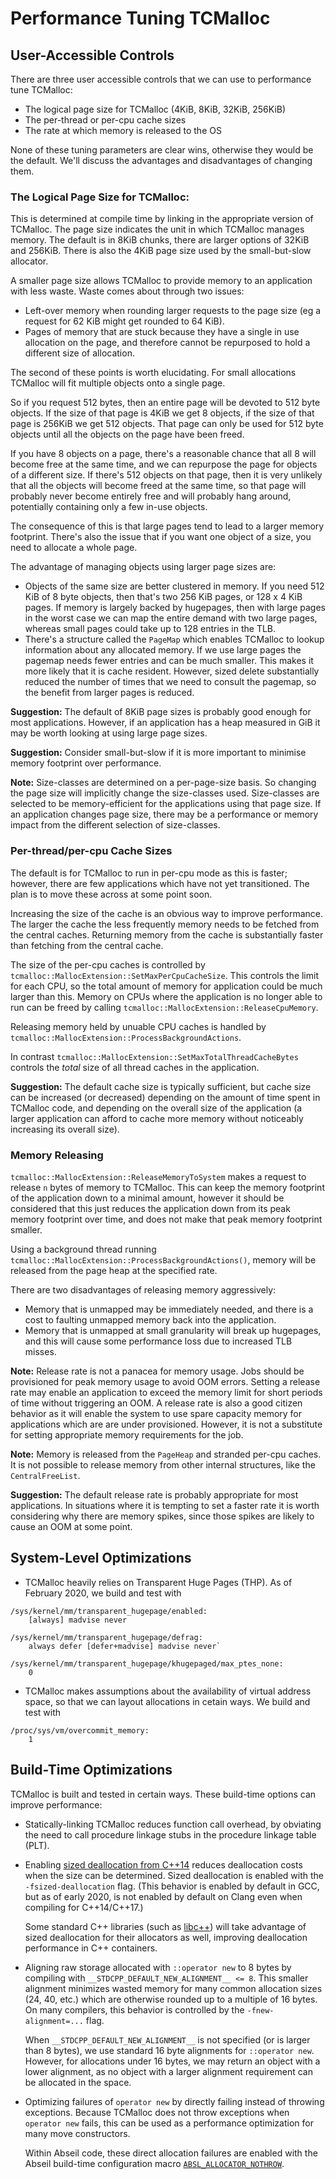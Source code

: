# Performance Tuning TCMalloc

## User-Accessible Controls

There are three user accessible controls that we can use to performance tune
TCMalloc:

*   The logical page size for TCMalloc (4KiB, 8KiB, 32KiB, 256KiB)
*   The per-thread or per-cpu cache sizes
*   The rate at which memory is released to the OS

None of these tuning parameters are clear wins, otherwise they would be the
default. We'll discuss the advantages and disadvantages of changing them.

### The Logical Page Size for TCMalloc:

This is determined at compile time by linking in the appropriate version of
TCMalloc. The page size indicates the unit in which TCMalloc manages memory. The
default is in 8KiB chunks, there are larger options of 32KiB and 256KiB. There
is also the 4KiB page size used by the small-but-slow allocator.

A smaller page size allows TCMalloc to provide memory to an application with
less waste. Waste comes about through two issues:

*   Left-over memory when rounding larger requests to the page size (eg a
    request for 62 KiB might get rounded to 64 KiB).
*   Pages of memory that are stuck because they have a single in use allocation
    on the page, and therefore cannot be repurposed to hold a different size of
    allocation.

The second of these points is worth elucidating. For small allocations TCMalloc
will fit multiple objects onto a single page.

So if you request 512 bytes, then an entire page will be devoted to 512 byte
objects. If the size of that page is 4KiB we get 8 objects, if the size of that
page is 256KiB we get 512 objects. That page can only be used for 512 byte
objects until all the objects on the page have been freed.

If you have 8 objects on a page, there's a reasonable chance that all 8 will
become free at the same time, and we can repurpose the page for objects of a
different size. If there's 512 objects on that page, then it is very unlikely
that all the objects will become freed at the same time, so that page will
probably never become entirely free and will probably hang around, potentially
containing only a few in-use objects.

The consequence of this is that large pages tend to lead to a larger memory
footprint. There's also the issue that if you want one object of a size, you
need to allocate a whole page.

The advantage of managing objects using larger page sizes are:

*   Objects of the same size are better clustered in memory. If you need 512 KiB
    of 8 byte objects, then that's two 256 KiB pages, or 128 x 4 KiB pages. If
    memory is largely backed by hugepages, then with large pages in the worst
    case we can map the entire demand with two large pages, whereas small pages
    could take up to 128 entries in the TLB.
*   There's a structure called the `PageMap` which enables TCMalloc to lookup
    information about any allocated memory. If we use large pages the pagemap
    needs fewer entries and can be much smaller. This makes it more likely that
    it is cache resident. However, sized delete substantially reduced the number
    of times that we need to consult the pagemap, so the benefit from larger
    pages is reduced.

**Suggestion:** The default of 8KiB page sizes is probably good enough for most
applications. However, if an application has a heap measured in GiB it may be
worth looking at using large page sizes.

**Suggestion:** Consider small-but-slow if it is more important to minimise
memory footprint over performance.

**Note:** Size-classes are determined on a per-page-size basis. So changing the
page size will implicitly change the size-classes used. Size-classes are
selected to be memory-efficient for the applications using that page size. If an
application changes page size, there may be a performance or memory impact from
the different selection of size-classes.

### Per-thread/per-cpu Cache Sizes

The default is for TCMalloc to run in per-cpu mode as this is faster; however,
there are few applications which have not yet transitioned. The plan is to move
these across at some point soon.

Increasing the size of the cache is an obvious way to improve performance. The
larger the cache the less frequently memory needs to be fetched from the central
caches. Returning memory from the cache is substantially faster than fetching
from the central cache.

The size of the per-cpu caches is controlled by
`tcmalloc::MallocExtension::SetMaxPerCpuCacheSize`. This controls the limit for
each CPU, so the total amount of memory for application could be much larger
than this. Memory on CPUs where the application is no longer able to run can be
freed by calling `tcmalloc::MallocExtension::ReleaseCpuMemory`.

Releasing memory held by unuable CPU caches is handled by
`tcmalloc::MallocExtension::ProcessBackgroundActions`.

In contrast `tcmalloc::MallocExtension::SetMaxTotalThreadCacheBytes` controls
the _total_ size of all thread caches in the application.

**Suggestion:** The default cache size is typically sufficient, but cache size
can be increased (or decreased) depending on the amount of time spent in
TCMalloc code, and depending on the overall size of the application (a larger
application can afford to cache more memory without noticeably increasing its
overall size).

### Memory Releasing

`tcmalloc::MallocExtension::ReleaseMemoryToSystem` makes a request to release
`n` bytes of memory to TCMalloc. This can keep the memory footprint of the
application down to a minimal amount, however it should be considered that this
just reduces the application down from its peak memory footprint over time, and
does not make that peak memory footprint smaller.

Using a background thread running
`tcmalloc::MallocExtension::ProcessBackgroundActions()`, memory will be released
from the page heap at the specified rate.

There are two disadvantages of releasing memory aggressively:

*   Memory that is unmapped may be immediately needed, and there is a cost to
    faulting unmapped memory back into the application.
*   Memory that is unmapped at small granularity will break up hugepages, and
    this will cause some performance loss due to increased TLB misses.

**Note:** Release rate is not a panacea for memory usage. Jobs should be
provisioned for peak memory usage to avoid OOM errors. Setting a release rate
may enable an application to exceed the memory limit for short periods of
time without triggering an OOM. A release rate is also a good citizen behavior
as it will enable the system to use spare capacity memory for applications
which are are under provisioned. However, it is not a substitute for setting
appropriate memory requirements for the job.

**Note:** Memory is released from the `PageHeap` and stranded per-cpu caches.
It is not possible to release memory from other internal structures, like
the `CentralFreeList`.

**Suggestion:** The default release rate is probably appropriate for most
applications. In situations where it is tempting to set a faster rate it is
worth considering why there are memory spikes, since those spikes are likely to
cause an OOM at some point.

## System-Level Optimizations

*   TCMalloc heavily relies on Transparent Huge Pages (THP).  As of February
    2020, we build and test with

```
/sys/kernel/mm/transparent_hugepage/enabled:
    [always] madvise never

/sys/kernel/mm/transparent_hugepage/defrag:
    always defer [defer+madvise] madvise never`

/sys/kernel/mm/transparent_hugepage/khugepaged/max_ptes_none:
    0
```

*   TCMalloc makes assumptions about the availability of virtual address space,
    so that we can layout allocations in cetain ways.  We build and test with

```
/proc/sys/vm/overcommit_memory:
    1
```

## Build-Time Optimizations

TCMalloc is built and tested in certain ways. These build-time options can
improve performance:

* Statically-linking TCMalloc reduces function call overhead, by obviating the
  need to call procedure linkage stubs in the procedure linkage table (PLT).
* Enabling [sized deallocation from
  C++14](http://www.open-std.org/jtc1/sc22/wg21/docs/papers/2013/n3778.html)
  reduces deallocation costs when the size can be determined. Sized deallocation
  is enabled with the `-fsized-deallocation` flag. (This behavior is enabled by
  default in GCC, but as of early 2020, is not enabled by default on Clang even
  when compiling for C++14/C++17.)

  Some standard C++ libraries (such as
  [libc++](https://reviews.llvm.org/rCXX345214)) will take advantage of sized
  deallocation for their allocators as well, improving deallocation performance
  in C++ containers.
* Aligning raw storage allocated with `::operator new` to 8 bytes by compiling
  with `__STDCPP_DEFAULT_NEW_ALIGNMENT__ <= 8`. This smaller alignment minimizes
  wasted memory for many common allocation sizes (24, 40, etc.) which are
  otherwise rounded up to a multiple of 16 bytes. On many compilers, this
  behavior is controlled by the `-fnew-alignment=...` flag.

  When `__STDCPP_DEFAULT_NEW_ALIGNMENT__` is not specified (or is larger than 8
  bytes), we use standard 16 byte alignments for `::operator new`. However, for
  allocations under 16 bytes, we may return an object with a lower alignment, as
  no object with a larger alignment requirement can be allocated in the space.
* Optimizing failures of `operator new` by directly failing instead of throwing
  exceptions. Because TCMalloc does not throw exceptions when `operator new`
  fails, this can be used as a performance optimization for many move
  constructors.

  Within Abseil code, these direct allocation failures are enabled with the
  Abseil build-time configuration macro
  [`ABSL_ALLOCATOR_NOTHROW`](https://abseil.io/docs/cpp/guides/base#abseil-exception-policy).
